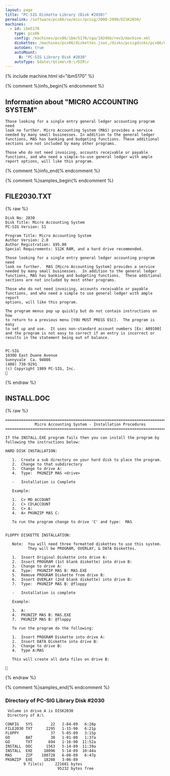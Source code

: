 ```yaml
---
layout: page
title: "PC-SIG Diskette Library (Disk #2030)"
permalink: /software/pcx86/sw/misc/pcsig/2000-2999/DISK2030/
machines:
  - id: ibm5170
    type: pcx86
    config: /machines/pcx86/ibm/5170/cga/1024kb/rev3/machine.xml
    diskettes: /machines/pcx86/diskettes.json,/disks/pcsigdisks/pcx86/diskettes.json
    autoGen: true
    autoMount:
      B: "PC-SIG Library Disk #2030"
    autoType: $date\r$time\rB:\rDIR\r
---
```


{% include machine.html id="ibm5170" %}

{% comment %}info_begin{% endcomment %}

## Information about "MICRO ACCOUNTING SYSTEM"

    Those looking for a single entry general ledger accounting program need
    look no further. Micro Accounting System (MAS) provides a service
    needed by many small businesses. In addition to the general ledger
    functions, MAS has banking and budgeting functions. These additional
    sections are not included by many other programs.
    
    Those who do not need invoicing, accounts receivable or payable
    functions, and who need a simple-to-use general ledger with ample
    report options, will like this program.
{% comment %}info_end{% endcomment %}

{% comment %}samples_begin{% endcomment %}

## FILE2030.TXT

{% raw %}
```
Disk No: 2030                                                           
Disk Title: Micro Accounting System                                     
PC-SIG Version: S1                                                      
                                                                        
Program Title: Micro Accounting System                                  
Author Version: 2.0                                                     
Author Registration: $95.00                                             
Special Requirements: 512K RAM, and a hard drive recommended.           
                                                                        
Those looking for a single entry general ledger accounting program need 
look no further.  MAS [Micro Accounting System] provides a service      
needed by many small businesses.  In addition to the general ledger     
functions, MAS has banking and budgeting functions.  These additional   
sections are not included by most other programs.                       
                                                                        
Those who do not need invoicing, accounts receivable or payable         
functions, and who need a simple to use general ledger with ample report
options, will like this program.                                        
                                                                        
The program menus pop up quickly but do not contain instructions on how 
to return to a previous menu [YOU MUST PRESS ESC].  The program is easy 
to set up and use.  It uses non-standard account numbers [Ex: A09100]   
and the program is not easy to correct if an entry is incorrect or      
results in the statement being out of balance.                          
                                                                        
                                                                        
PC-SIG                                                                  
1030D East Duane Avenue                                                 
Sunnyvale  Ca. 94086                                                    
(408) 730-9291                                                          
(c) Copyright 1989 PC-SIG, Inc.                                         

```
{% endraw %}

## INSTALL.DOC

{% raw %}
```
=============================================================================
             Micro Accounting System - Installation Procedures
=============================================================================

If the INSTALL.EXE program fails then you can install the program by
following the instructions below:

HARD DISK INSTALLATION:

   1.  Create a sub directory on your hard disk to place the program.
   2.  Change to that subdirectory
   3.  Change to drive A:
   4.  Type:  PKUNZIP MAS <drive>

   -   Installation is Complete

   Example:

   1.  C> MD ACCOUNT
   2.  C> CD\ACCOUNT
   3.  C> A:
   4.  A> PKUNZIP MAS C:

   To run the program change to drive 'C' and type:  MAS


FLOPPY DISKETTE INSTALLATION:

   Note:  You will need three formatted diskettes to use this system.
          They will be PROGRAM, OVERLAY, & DATA Diskettes.

   1.  Insert Original Diskette into drive A:
   2.  Insert PROGRAM (1st blank diskette) into drive B:
   3.  Change to drive A:
   4.  Type:  PKUNZIP MAS B: MAS.EXE
   5.  Remove PROGRAM Diskette from drive B:
   6.  Insert OVERLAY (2nd blank diskette) into drive B:
   7.  Type:  PKUNZIP MAS B: @floppy

   -   Installation is complete

   Example:

   3.  A:
   4.  PKUNZIP MAS B: MAS.EXE
   7.  PKUNZIP MAS B: @floppy

   To run the program do the following:

   1.  Insert PROGRAM Diskette into drive A:
   2.  Insert DATA Diskette into drive B:
   3.  Change to drive B:
   4.  Type A:MAS

   This will create all data files on drive B:


```
{% endraw %}

{% comment %}samples_end{% endcomment %}

### Directory of PC-SIG Library Disk #2030

     Volume in drive A is DISK2030
     Directory of A:\

    CONFIG   SYS        22   2-04-89   6:28p
    FILE2030 TXT      2295   1-15-90   6:21p
    FLOPPY              37   5-05-89   3:15p
    GO       BAT        38   1-01-80   1:37a
    GO       TXT       694   1-16-90  11:52a
    INSTALL  DOC      1563   5-14-89  11:39a
    INSTALL  EXE     18096   5-14-89  10:44a
    MAS      ZIP    180728   6-08-89   6:47p
    PKUNZIP  EXE     18208   3-06-89
            9 file(s)     221681 bytes
                           95232 bytes free
